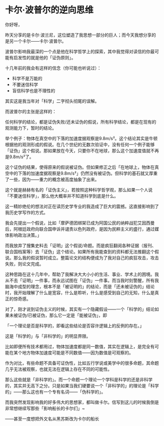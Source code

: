 # 卡尔·波普尔的逆向思维

你好呀，

昨天分享的是卡尔·波兰尼，这位塑造了我思想一部分的巨人；而今天我想分享的是另一个卡尔——卡尔·波普尔。

波普尔影响我最深的一个点是他在科学哲学上的探索，其中我觉得对读信的你最可能有启发性的就是他的「证伪原则」。

十几年前的我会有这样的信念（你可能也听说过）：

- 科学不是万能的
- 不要迷信科学
- 盲信科学也是不理性的

其实这是我当年对「科学」二字彻头彻尾的误解。

而波普尔的主张是这样的：

任何科学的结论，都是证伪失败/还未证伪的假说，所有科学结论，都是在现有的观测能力下，暂时的结论。

举个例子：物体在真空中的下落的加速度据观察是9.8m/s²。这个结论其实是牛顿根据他的观测形成的假说。在几个世纪的无数次验证中，没有任何一个例子能够「证伪」这个假说。那如果放在今天，只要你不在地球，那么这个加速度值就不再是9.8m/s²了。

这个证伪的结果，使得原来的假说被证伪。但如果修正之后「在地球上，物体在真空中的下落的加速度据观察是9.8m/s²」仍然没有被证伪。但科学的基石就又厚重了一些，因为——重力的概念被高度抽象了出来。

这个就是赫赫有名的「证伪主义」，若按照这种科学哲学观，那么如果一个人说「不要迷信科学」，那么他大概率并不知道科学到底是什么。

这一精妙绝伦的想法对正在读历史学专业的我造成了巨大的震撼。这直接影响到了我历史学写作的方式。

我会先提出一个假说，比如「摩萨德团绑架已成为阿国公民的纳粹战犯艾因西曼后，阿根廷政府向联合国申诉并谴责以色列政府，是因为民粹主义的盛行，通过媒体影响政治决策。」

而我放弃了搜集史料去「证明」这个假说/命题。而是疯狂翻阅各种证据（报刊、联合国档案等）去「证伪」这个结论。如果所有我能查到的资料都无法推翻这个假说。那么我的假说暂时成立。整篇论文的结构便成为了我对自己的疯狂攻击，攻击失败，则论文完成。

这种思路在这十几年中，帮助了我解决大大小小的生活、事业、学术上的困境。我从不去「证明」一件事，而永远试图在「证伪」一件事。而当我时刻警醒，所有我脑海中成型的理念，根本不是「被证明的」的结论，而是「还未被证伪的」结论时，我开始理解了什么是宽容，什么是聆听，什么是感受到自己的无知，什么是真正的惊奇感。

对了，刚才说到证伪主义的时候，其实有一个隐藏假设——一个「科学的」结论如果未被证伪/已被证伪，那么它一定是「能被证伪」，即

「一个理论是否是科学的，即看这些结论是否容许逻辑上的反例的存在。」

这是「科学的」与「非科学的」的明显界限。

比如即便所有技术都用过，物体加速度都是同一数值，其实在逻辑上，是完全有可能在某个地方物体加速度可能是不同数值——因为数值是可观察的。

作为对比，有些命题不具备可证伪性，比如五行学说或美学中的很多命题，其命题几乎无法被观察，也就无法在逻辑上存在不同的可能性。

那么这些就是「非科学的」。而一个命题一个理论一个学科是科学的还是非科学的，其实并无高下之分。只是如果当我们硬要说一个「非科学的」的理论是「科学的」——那么这也有一个专有名词——「伪科学的」。

而我突然发现影响我的好多伟大的思想家，都叫做卡尔。信写到这儿的时候我倒是非常想继续写那些「影响船长的卡尔们」~

——甚至一度想把外文名从黑苏斯改为卡尔的船长